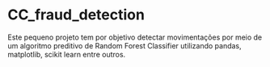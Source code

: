 # CC_fraud_detection
Este pequeno projeto tem por objetivo detectar movimentações por meio de um algoritmo preditivo de Random Forest Classifier utilizando pandas, matplotlib, scikit learn entre outros.
